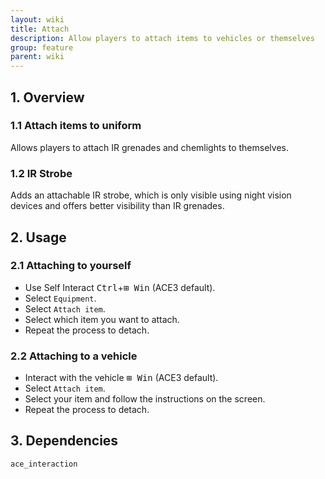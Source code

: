 ```yaml
---
layout: wiki
title: Attach
description: Allow players to attach items to vehicles or themselves
group: feature
parent: wiki
---
```


## 1. Overview

### 1.1 Attach items to uniform
Allows players to attach IR grenades and chemlights to themselves.

### 1.2 IR Strobe
Adds an attachable IR strobe, which is only visible using night vision devices and offers better visibility than IR grenades.

## 2. Usage

### 2.1 Attaching to yourself
- Use Self Interact <kbd>Ctrl</kbd>+<kbd>⊞&nbsp;Win</kbd> (ACE3 default).
- Select `Equipment`.
- Select `Attach item`.
- Select which item you want to attach.
- Repeat the process to detach.

### 2.2 Attaching to a vehicle
- Interact with the vehicle <kbd>⊞&nbsp;Win</kbd> (ACE3 default).
- Select `Attach item`.
- Select your item and follow the instructions on the screen.
- Repeat the process to detach.

## 3. Dependencies

`ace_interaction`
